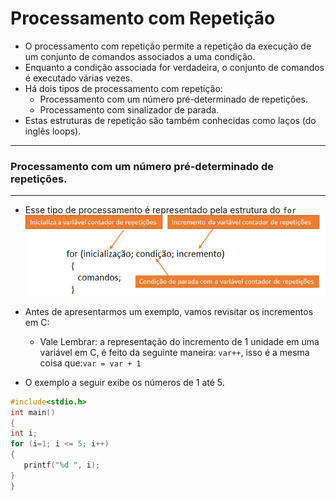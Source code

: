 # Processamento com Repetição
+ O processamento com repetição permite a repetição da execução de um conjunto de comandos associados a uma condição.
+ Enquanto a condição associada for verdadeira, o conjunto de comandos é executado várias vezes.
+ Há dois tipos de processamento com repetição: 
    + Processamento com um número pré-determinado de repetições.
    + Processamento com sinalizador de parada.
+ Estas estruturas de repetição são também conhecidas como laços (do inglês loops).

---
### Processamento com um número pré-determinado de repetições.
---
+ Esse tipo de processamento é representado pela estrutura do ```for```
![for](/markdowns/for.png)


+ Antes de apresentarmos um exemplo, vamos revisitar os incrementos em C:
    + Vale Lembrar: a representação do incremento de 1 unidade em uma variável em C, é feito da seguinte maneira: ```var++```, isso é a mesma coisa que:```var = var + 1```
+ O exemplo a seguir exibe os números de 1 até 5.
```C runnable
#include<stdio.h>
int main() 
{
int i;
for (i=1; i <= 5; i++)
{
   printf("%d ", i);
}
}
```
 

